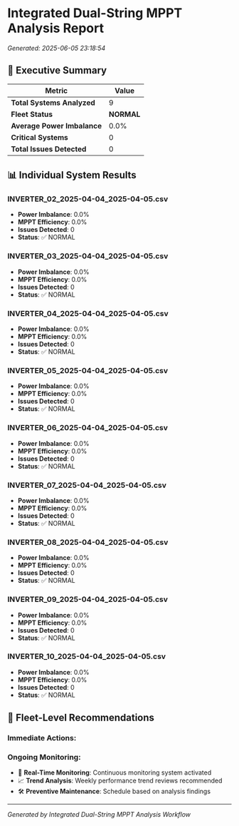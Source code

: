# Integrated Dual-String MPPT Analysis Report

*Generated: 2025-06-05 23:18:54*

## 🏁 Executive Summary

| Metric | Value |
|--------|-------|
| **Total Systems Analyzed** | 9 |
| **Fleet Status** | **NORMAL** |
| **Average Power Imbalance** | 0.0% |
| **Critical Systems** | 0 |
| **Total Issues Detected** | 0 |

## 📊 Individual System Results

### INVERTER_02_2025-04-04_2025-04-05.csv
- **Power Imbalance**: 0.0%
- **MPPT Efficiency**: 0.0%
- **Issues Detected**: 0
- **Status**: ✅ NORMAL

### INVERTER_03_2025-04-04_2025-04-05.csv
- **Power Imbalance**: 0.0%
- **MPPT Efficiency**: 0.0%
- **Issues Detected**: 0
- **Status**: ✅ NORMAL

### INVERTER_04_2025-04-04_2025-04-05.csv
- **Power Imbalance**: 0.0%
- **MPPT Efficiency**: 0.0%
- **Issues Detected**: 0
- **Status**: ✅ NORMAL

### INVERTER_05_2025-04-04_2025-04-05.csv
- **Power Imbalance**: 0.0%
- **MPPT Efficiency**: 0.0%
- **Issues Detected**: 0
- **Status**: ✅ NORMAL

### INVERTER_06_2025-04-04_2025-04-05.csv
- **Power Imbalance**: 0.0%
- **MPPT Efficiency**: 0.0%
- **Issues Detected**: 0
- **Status**: ✅ NORMAL

### INVERTER_07_2025-04-04_2025-04-05.csv
- **Power Imbalance**: 0.0%
- **MPPT Efficiency**: 0.0%
- **Issues Detected**: 0
- **Status**: ✅ NORMAL

### INVERTER_08_2025-04-04_2025-04-05.csv
- **Power Imbalance**: 0.0%
- **MPPT Efficiency**: 0.0%
- **Issues Detected**: 0
- **Status**: ✅ NORMAL

### INVERTER_09_2025-04-04_2025-04-05.csv
- **Power Imbalance**: 0.0%
- **MPPT Efficiency**: 0.0%
- **Issues Detected**: 0
- **Status**: ✅ NORMAL

### INVERTER_10_2025-04-04_2025-04-05.csv
- **Power Imbalance**: 0.0%
- **MPPT Efficiency**: 0.0%
- **Issues Detected**: 0
- **Status**: ✅ NORMAL


## 🚨 Fleet-Level Recommendations

### Immediate Actions:

### Ongoing Monitoring:
- 📡 **Real-Time Monitoring**: Continuous monitoring system activated
- 📈 **Trend Analysis**: Weekly performance trend reviews recommended
- 🛠️ **Preventive Maintenance**: Schedule based on analysis findings

---
*Generated by Integrated Dual-String MPPT Analysis Workflow*
